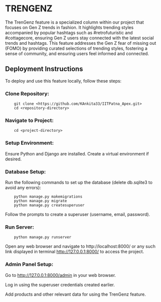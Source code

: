 # TRENGENZ

The TrenGenz feature is a specialized column within our project that focuses on Gen Z trends in fashion. It highlights trending styles accompanied by popular hashtags such as #retrofuturistic and #cottagecore, ensuring Gen Z users stay connected with the latest social trends and hashtags. This feature addresses the Gen Z fear of missing out (FOMO) by providing curated selections of trending styles, fostering a sense of community, and ensuring users feel informed and connected.

## Deployment Instructions
To deploy and use this feature locally, follow these steps:

### Clone Repository: 
        git clone <https://github.com/KAnkita33/IITPatna_Apex.git>
        cd <repository-directory>

### Navigate to Project: 
        cd <project-directory> 

### Setup Environment:
Ensure Python and Django are installed. Create a virtual environment if desired.

### Database Setup:
Run the following commands to set up the database (delete db.sqlite3 to avoid any errors):

        python manage.py makemigrations
        python manage.py migrate
        python manage.py createsuperuser

Follow the prompts to create a superuser (username, email, password).

### Run Server:
        python manage.py runserver
    
Open any web browser and navigate to http://localhost:8000/ or any such link displayed in terminal http://127.0.0.1:8000/ to access the project.

### Admin Panel Setup:
Go to http://127.0.0.1:8000/admin in your web browser.

Log in using the superuser credentials created earlier.

Add products and other relevant data for using the TrenGenz feature.
